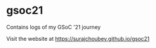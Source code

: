 # gsoc21
Contains logs of my GSoC '21 journey

Visit the website at https://surajchoubey.github.io/gsoc21

